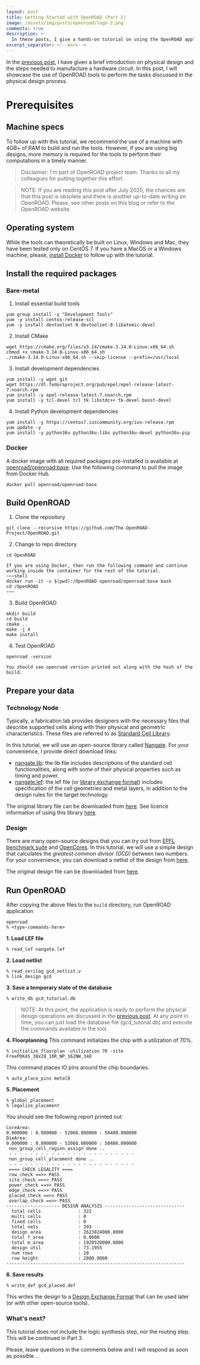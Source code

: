 ```yaml
---
layout: post
title: Getting Started with OpenROAD (Part 2)
image: /assets/img/posts/openroad/logo-2.png
comments: true
description: >
  In these posts, I give a hands-on tutorial on using the OpenROAD application.
excerpt_separator: <!--more-->
---
```


In the [previous post](/tech/eda/2019-12-06-getting-started-with-openroad-1/), I have given a brief introduction on physical design and the steps needed to manufacture a hardware circuit. In this post, I will showcase the use of OpenROAD tools to perform the tasks discussed in the physical design process.


# Prerequisites

## Machine specs
To follow up with this tutorial, we recommend the use of a machine with 4GB+ of RAM to build and run the tools. However, if you are using big designs, more memory is required for the tools to perform their computations in a timely manner.

<!--more-->

> Disclaimer: I'm part of OpenROAD project team. Thanks to all my colleagues for putting together this effort.

> NOTE: If you are reading this post after July 2020, the chances are that this post is obsolete and there is another up-to-date writing on OpenROAD. Please, see other posts on this blog or refer to the OpenROAD website.

## Operating system
While the tools can theoretically be built on Linux, Windows and Mac, they have been tested only on CentOS 7. If you have a MacOS or a Windows machine, please, [install Docker](https://docs.docker.com/v17.09/engine/installation/) to follow up with the tutorial.

## Install the required packages

### Bare-metal

1. Install essential build tools
  ~~~shell
  yum group install -y "Development Tools"
  yum -y install centos-release-scl
  yum -y install devtoolset-8 devtoolset-8-libatomic-devel
  ~~~

2. Install CMake
  ~~~shell
  wget https://cmake.org/files/v3.14/cmake-3.14.0-Linux-x86_64.sh
  chmod +x cmake-3.14.0-Linux-x86_64.sh
  ./cmake-3.14.0-Linux-x86_64.sh --skip-license --prefix=/usr/local
  ~~~

3. Install development dependencies
  ~~~shell
  yum install -y wget git
  wget https://dl.fedoraproject.org/pub/epel/epel-release-latest-7.noarch.rpm
  yum install -y epel-release-latest-7.noarch.rpm
  yum install -y tcl-devel tcl tk libstdc++ tk-devel boost-devel
  ~~~

4. Install Python development dependencies
  ~~~shell
  yum install -y https://centos7.iuscommunity.org/ius-release.rpm
  yum update -y
  yum install -y python36u python36u-libs python36u-devel python36u-pip
  ~~~

### Docker
A docker image with all required packages pre-installed is available at [openroad/openroad:base](https://hub.docker.com/repository/docker/openroad/openroad). Use the following command to pull the image from Docker Hub.

~~~shell
docker pull openroad/openroad:base
~~~

## Build OpenROAD

1. Clone the repository
  ~~~shell
  git clone --recursive https://github.com/The-OpenROAD-Project/OpenROAD.git
  ~~~

2. Change to repo directory
  ~~~shell
  cd OpenROAD
  ~~~
    If you are using Docker, then run the following command and continue working inside the container for the rest of the tutorial.
    ~~~shell
    docker run -it -v $(pwd):/OpenROAD openroad/openroad:base bash
    cd /OpenROAD
    ~~~

3. Build OpenROAD
  ~~~shell
  mkdir build
  cd build
  cmake ..
  make -j 4
  make install
  ~~~

4. Test OpenROAD
  ~~~shell
  openroad -version
  ~~~
    You should see openroad version printed out along with the hash of the build.

## Prepare your data

### Technology Node
Typically, a fabrication lab provides designers with the necessary files that describe supported cells along with their physical and geometric characteristics. These files are referred to as [Standard Cell Library](https://en.wikipedia.org/wiki/Standard_cell).

In this tutorial, we will use an open-source library called [Nangate](https://projects.si2.org/openeda.si2.org/help/group_ld.php?group=63). For your convenience, I provide direct download links:
- [nangate.lib](/assets/eda/nangate.lib): the lib file includes descriptions of the standard cell functionalities, along with some of their physical properties such as timing and power.
- [nangate.lef](/assets/eda/nangate.lef): the lef file (or [library exchange format](https://en.wikipedia.org/wiki/Library_Exchange_Format)) includes specification of the cell geometries and metal layers, in addition to the design rules for the target technology.

The original library file can be downloaded from [here](https://github.com/The-OpenROAD-Project/alpha-release/tree/master/flow/platforms/nangate45).
See licence information of using this library [here](/assets/eda/OpenCellLibraryLicenseSi2.txt).

### Design
There are many open-source designs that you can try out from [EPFL benchmark suite](https://github.com/lsils/benchmarks) and [OpenCores](https://opencores.org/). In this tutorial, we will use a simple design that calculates the *greatest common divisor (GCD)* between two numbers. For your convenience, you can download a netlist of the design from [here](/assets/eda/gcd_netlist.v).

The original design file can be downloaded from [here](https://github.com/The-OpenROAD-Project/alpha-release/tree/master/flow/designs/src/gcd).

## Run OpenROAD
After copying the above files to the `build` directory, run OpenROAD application
~~~shell
openroad
% <type-commands-here>
~~~

**1. Load LEF file**
~~~shell
% read_lef nangate.lef
~~~

**2. Load netlist**
~~~shell
% read_verilog gcd_netlist.v
% link_design gcd
~~~

**3. Save a temporary state of the database**
~~~shell
% write_db gcd_tutorial.db
~~~

> NOTE: At this point, the application is ready to perform the physical design operations we discussed in the [previous post](/tech/eda/2019-12-06-getting-started-with-openroad-1/). At any point in time, you can just load the database file (gcd_tutorial.db) and execute the commands available in the tool.


**4. Floorplanning**
This command initializes the chip with a utilization of 70%.
~~~shell
% initialize_floorplan -utilization 70 -site FreePDK45_38x28_10R_NP_162NW_34O
~~~

This command places IO pins around the chip boundaries.
~~~shell
% auto_place_pins metal8
~~~

**5. Placement**
~~~shell
% global_placement
% legalize_placement
~~~

You should see the following report printed out:

```
CoreArea: 
0.000000 : 0.000000 - 52060.000000 : 50400.000000
DieArea: 
0.000000 : 0.000000 - 52060.000000 : 50400.000000
 non_group_cell_region_assign done ..
 - - - - - - - - - - - - - - - - - - - - - - - - 
 non_group_cell_placement done .. 
 - - - - - - - - - - - - - - - - - - - - - - - - 
 ==== CHECK LEGALITY ==== 
 row_check ==>> PASS 
 site_check ==>> PASS 
 power_check ==>> PASS 
 edge_check ==>> PASS 
 placed_check ==>> PASS 
 overlap_check ==>> PASS 
-------------------- DESIGN ANALYSIS ------------------------------
  total cells              : 322
  multi cells              : 0
  fixed cells              : 0
  total nets               : 393
  design area              : 2623824000.0000
  total f_area             : 0.0000
  total m_area             : 1920520000.0000
  design util              : 73.1955
  num rows                 : 18
  row height               : 2800.0000
-------------------------------------------------------------------
```

**6. Save results**
~~~shell
% write_def gcd_placed.def
~~~
This writes the design to a [Design Exchange Format](https://en.wikipedia.org/wiki/Design_Exchange_Format) that can be used later (or with other open-source tools).

### What's next?
This tutorial does not include the logic synthesis step, nor the routing step. This will be continued in Part 3.


Please, leave questions in the comments below and I will respond as soon as possible ..
